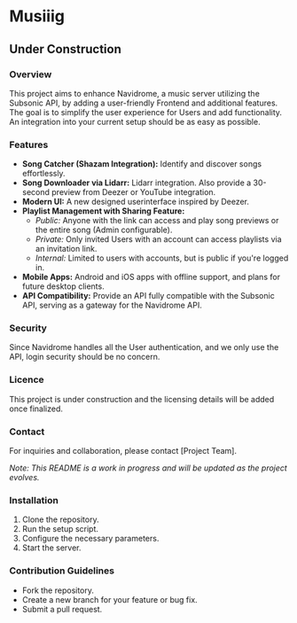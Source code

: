 # Musiiig

## Under Construction

### Overview

This project aims to enhance Navidrome, a music server utilizing the Subsonic API, by adding a user-friendly Frontend and additional features. The goal is to simplify the user experience for Users and add functionality. An integration into your current setup should be as easy as possible.

### Features

- **Song Catcher (Shazam Integration):** Identify and discover songs effortlessly.
- **Song Downloader via Lidarr:** Lidarr integration. Also provide a 30-second preview from Deezer or YouTube integration.
- **Modern UI:** A new designed userinterface inspired by Deezer.
- **Playlist Management with Sharing Feature:**
  - *Public:* Anyone with the link can access and play song previews or the entire song (Admin configurable).
  - *Private:* Only invited Users with an account can access playlists via an invitation link.
  - *Internal:* Limited to users with accounts, but is public if you're logged in.
- **Mobile Apps:** Android and iOS apps with offline support, and plans for future desktop clients.
- **API Compatibility:** Provide an API fully compatible with the Subsonic API, serving as a gateway for the Navidrome API.

### Security

Since Navidrome handles all the User authentication, and we only use the API, login security should be no concern.  

### Licence

This project is under construction and the licensing details will be added once finalized.

### Contact

For inquiries and collaboration, please contact [Project Team].

*Note: This README is a work in progress and will be updated as the project evolves.*

### Installation

1. Clone the repository.
2. Run the setup script.
3. Configure the necessary parameters.
4. Start the server.

### Contribution Guidelines

- Fork the repository.
- Create a new branch for your feature or bug fix.
- Submit a pull request.